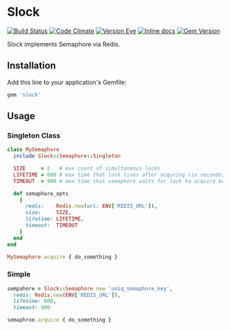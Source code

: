 # Slock
[![Build Status](https://travis-ci.org/zoer/slock.svg)](https://travis-ci.org/zoer/slock)
[![Code Climate](https://codeclimate.com/github/zoer/slock/badges/gpa.svg)](https://codeclimate.com/github/zoer/slock)
[![Version Eye](https://www.versioneye.com/ruby/slock/badge.png)](https://www.versioneye.com/ruby/slock)
[![Inline docs](http://inch-ci.org/github/zoer/slock.png)](http://inch-ci.org/github/zoer/slock)
[![Gem Version](https://badge.fury.io/rb/slock.svg)](http://badge.fury.io/rb/slock)

Slock implements Semaphore via Redis.

## Installation

Add this line to your application's Gemfile:

```ruby
gem 'slock'
```

## Usage

### Singleton Class
```ruby
class MySemaphore
  include Slock::Semaphore::Singleton

  SIZE     = 2   # max count of simultaneous locks
  LIFETIME = 600 # max time that lock lives after acquring (in seconds)
  TIMEOUT  = 900 # max time that semaphore waits for lock to acquire before raising an error

  def semaphore_opts
    {
      redis:    Redis.new(url: ENV['REDIS_URL']),
      size:     SIZE,
      lifetime: LIFETIME,
      timeout:  TIMEOUT
    }
  end
end

MySemaphore.acquire { do_something }
```


### Simple
```ruby
sempahore = Slock::Semaphore.new 'uniq_semaphore_key',
  redis: Redis.new(ENV['REDIS_URL']),
  lifetime: 600,
  timeout: 900

semaphroe.acquire { do_something }
```
